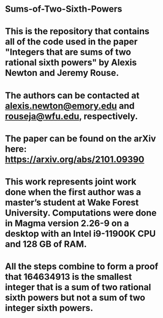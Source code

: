 # Sums-of-Two-Sixth-Powers
# This is the repository that contains all of the code used in the paper "Integers that are sums of two rational sixth powers" by Alexis Newton and Jeremy Rouse.
# The authors can be contacted at alexis.newton@emory.edu and rouseja@wfu.edu, respectively.
# The paper can be found on the arXiv here: https://arxiv.org/abs/2101.09390
# This work represents joint work done when the first author was a master’s student at Wake Forest University. Computations were done in Magma version 2.26-9 on a desktop with an Intel i9-11900K CPU and 128 GB of RAM.
# All the steps combine to form a proof that 164634913 is the smallest integer that is a sum of two rational sixth powers but not a sum of two integer sixth powers.
